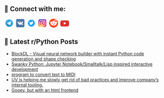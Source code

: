 ## 🔎 Connect with me:
[<img src="https://github.com/bullbesh/bullbesh/blob/main/images/Telegram.png" width="32" height="32" />](https://t.me/bullbesh)
[<img src="https://github.com/bullbesh/bullbesh/blob/main/images/VK.png" width="32" height="32" />](https://vk.com/bullbesh)
[<img src="https://github.com/bullbesh/bullbesh/blob/main/images/Twitter.png" width="32" height="32" />](https://twitter.com/bullbesh1)
[<img src="https://github.com/bullbesh/bullbesh/blob/main/images/Instagram.png" width="32" height="32" />](https://www.instagram.com/bullbesh)
[<img src="https://github.com/bullbesh/bullbesh/blob/main/images/Reddit.png" width="32" height="32" />](https://www.reddit.com/user/bullbesh)
[<img src="https://github.com/bullbesh/bullbesh/blob/main/images/YouTube.png" width="32" height="32" />](https://www.youtube.com/channel/UCtfjRs6uzgq5mfm8S06WTcg)

## 📕 Latest r/Python Posts
<!-- BLOG-POST-LIST:START -->
- [BlockDL - Visual neural network builder with instant Python code generation and shape checking](https://www.reddit.com/r/Python/comments/1mcjag3/blockdl_visual_neural_network_builder_with/)
- [Swanky Python: Jupyter Notebook/Smalltalk/Lisp inspired interactive development](https://www.reddit.com/r/Python/comments/1mchd1i/swanky_python_jupyter_notebooksmalltalklisp/)
- [program to convert text to MIDI](https://www.reddit.com/r/Python/comments/1mcgwgp/program_to_convert_text_to_midi/)
- [UV is helping me slowly get rid of bad practices and improve company’s internal tooling.](https://www.reddit.com/r/Python/comments/1mcgsxr/uv_is_helping_me_slowly_get_rid_of_bad_practices/)
- [Gooey, but with an html frontend](https://www.reddit.com/r/Python/comments/1mcfisa/gooey_but_with_an_html_frontend/)
<!-- BLOG-POST-LIST:END -->
